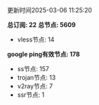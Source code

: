 更新时间2025-03-06 11:25:20

**总订阅: 22**
**总节点: 5609**
- vless节点: 14

**google ping有效节点: 178**
- ss节点: 157
- trojan节点: 13
- v2ray节点: 7
- ssr节点: 1
